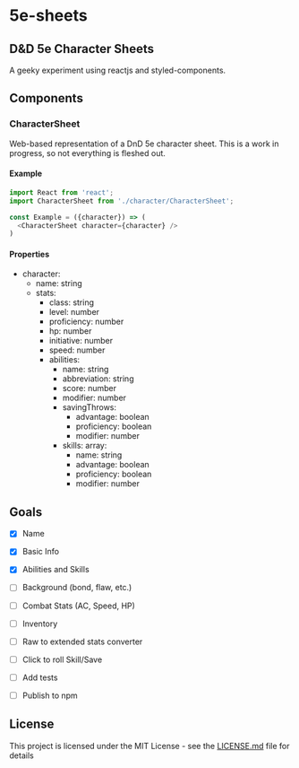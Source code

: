 # 5e-sheets

## D&D 5e Character Sheets

A geeky experiment using reactjs and styled-components.

## Components

### CharacterSheet

Web-based representation of a DnD 5e character sheet.
This is a work in progress, so not everything is fleshed out.

#### Example

```js
import React from 'react';
import CharacterSheet from './character/CharacterSheet';

const Example = ({character}) => (
  <CharacterSheet character={character} />
)
```

#### Properties

- character:
  - name: string
  - stats:
    - class: string
    - level: number
    - proficiency: number
    - hp: number
    - initiative: number
    - speed: number
    - abilities:
      - name: string
      - abbreviation: string
      - score: number
      - modifier: number
      - savingThrows:
        - advantage: boolean
        - proficiency: boolean
        - modifier: number
      - skills: array:
        - name: string
        - advantage: boolean
        - proficiency: boolean
        - modifier: number

## Goals

- [x] Name
- [x] Basic Info
- [x] Abilities and Skills
- [ ] Background (bond, flaw, etc.)
- [ ] Combat Stats (AC, Speed, HP)
- [ ] Inventory
- [ ] Raw to extended stats converter
- [ ] Click to roll Skill/Save
- [ ] Add tests
- [ ] Publish to npm


## License

This project is licensed under the MIT License - see the [LICENSE.md](LICENSE.md) file for details